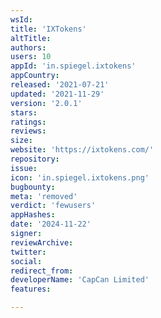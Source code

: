 ```yaml
---
wsId: 
title: 'IXTokens'
altTitle: 
authors: 
users: 10
appId: 'in.spiegel.ixtokens'
appCountry: 
released: '2021-07-21'
updated: '2021-11-29'
version: '2.0.1'
stars: 
ratings: 
reviews: 
size: 
website: 'https://ixtokens.com/'
repository: 
issue: 
icon: 'in.spiegel.ixtokens.png'
bugbounty: 
meta: 'removed'
verdict: 'fewusers'
appHashes: 
date: '2024-11-22'
signer: 
reviewArchive: 
twitter: 
social: 
redirect_from: 
developerName: 'CapCan Limited'
features: 

---
```


